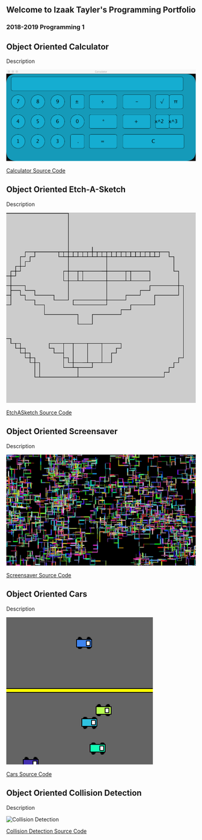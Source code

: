 ## Welcome to Izaak Tayler's Programming Portfolio
### 2018-2019 Programming 1

## Object Oriented Calculator
Description

![Calculator](https://github.com/IzaakTayler/2019ProgrammingPortfolio/blob/master/Calc/CalculatorScreen.png?raw=true)

[Calculator Source Code](https://github.com/IzaakTayler/2019ProgrammingPortfolio/blob/master/Calc/Calculator.zip)

## Object Oriented Etch-A-Sketch
Description

![EtchASketch](https://github.com/IzaakTayler/2019ProgrammingPortfolio/blob/master/EtchASketch/EtchASketch.png?raw=true)

[EtchASketch Source Code](https://github.com/IzaakTayler/2019ProgrammingPortfolio/blob/master/EtchASketch/EtchASketch.pde.zip)

## Object Oriented Screensaver
Description

![Screensaver](https://github.com/IzaakTayler/2019ProgrammingPortfolio/blob/master/Screensaver/ScreensaverScreen.png?raw=true)

[Screensaver Source Code](https://github.com/IzaakTayler/2019ProgrammingPortfolio/blob/master/Screensaver/ScreenSaver.zip)

## Object Oriented Cars
Description

![Cars](https://github.com/IzaakTayler/2019ProgrammingPortfolio/blob/master/Cars/CarsScreen.png?raw=true)

[Cars Source Code](https://github.com/IzaakTayler/2019ProgrammingPortfolio/blob/master/Cars/Cars.zip)

## Object Oriented Collision Detection
Description

![Collision Detection]()

[Collision Detection Source Code](https://github.com/IzaakTayler/2019ProgrammingPortfolio/blob/master/CollisionDetection/CollisionDetection.zip)

##
